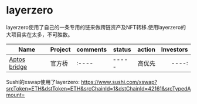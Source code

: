 # layerzero 
layerzero使用了自己的一条专用的链来做跨链资产及NFT转移.使用layerzero的大项目实在太多，不可胜数。




|Name	                                           |Project| comments |	status	|action	|Investors|
| -----                                            |:----- | :----    |  -----     | ----: |----:    |
|[Aptos bridge](https://theaptosbridge.com/widget) |官方桥  | :----    |  -----     | 高优先|----:    |


Sushi的xswap使用了layerzero:
https://www.sushi.com/xswap?srcToken=ETH&dstToken=ETH&srcChainId=1&dstChainId=42161&srcTypedAmount=
